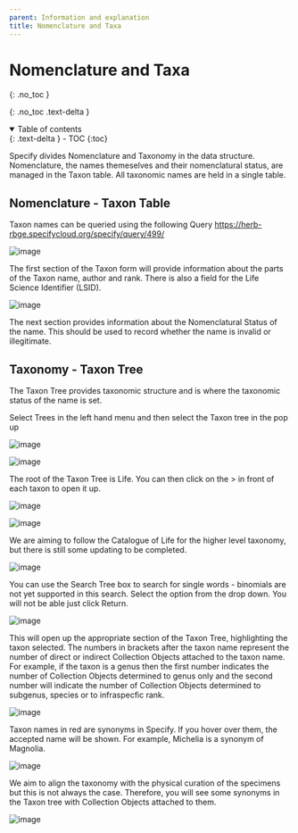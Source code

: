 ```yaml
---
parent: Information and explanation
title: Nomenclature and Taxa
---
```

# Nomenclature and Taxa
{: .no_toc }

  {: .no_toc .text-delta }
<details open markdown="block">
  <summary>
    Table of contents
  </summary>
  {: .text-delta }
- TOC
{:toc}
</details>

Specify divides Nomenclature and Taxonomy in the data structure. Nomenclature, the names themeselves and their nomenclatural status, are managed in the Taxon table. All taxonomic names are held in a single table.

## Nomenclature - Taxon Table

Taxon names can be queried using the following Query https://herb-rbge.specifycloud.org/specify/query/499/

![image](https://github.com/RBGE-Herbarium/RBGE-Herbarium.github.io/assets/6713716/e9c559bc-67fb-4204-a004-6bb5c7667368)

The first section of the Taxon form will provide information about the parts of the Taxon name, author and rank. There is also a field for the Life Science Identifier (LSID).

![image](https://github.com/RBGE-Herbarium/RBGE-Herbarium.github.io/assets/6713716/4f7fa57b-03b0-4be5-9054-4b83c60bb381)

The next section provides information about the Nomenclatural Status of the name. This should be used to record whether the name is invalid or illegitimate.

## Taxonomy - Taxon Tree

The Taxon Tree provides taxonomic structure and is where the taxonomic status of the name is set.

Select Trees in the left hand menu and then select the Taxon tree in the pop up

![image](https://github.com/RBGE-Herbarium/RBGE-Herbarium.github.io/assets/6713716/9510c0f2-2301-4fb0-bbe8-98166b6a1ca7)

![image](https://github.com/RBGE-Herbarium/RBGE-Herbarium.github.io/assets/6713716/16ec1507-9eae-467b-b63b-1e652bdbf88e)

The root of the Taxon Tree is Life. You can then click on the > in front of each taxon to open it up.

![image](https://github.com/RBGE-Herbarium/RBGE-Herbarium.github.io/assets/6713716/a1624455-9348-41dd-a988-c741973ea4cd)

![image](https://github.com/RBGE-Herbarium/RBGE-Herbarium.github.io/assets/6713716/84613c54-87b0-4abb-ab38-abddc01f87d6)

We are aiming to follow the Catalogue of Life for the higher level taxonomy, but there is still some updating to be completed.

![image](https://github.com/RBGE-Herbarium/RBGE-Herbarium.github.io/assets/6713716/87a75863-045b-4255-b4d3-c1823da1b0dc)

You can use the Search Tree box to search for single words - binomials are not yet supported in this search. Select the option from the drop down. You will not be able just click Return.

![image](https://github.com/RBGE-Herbarium/RBGE-Herbarium.github.io/assets/6713716/79809bc0-6faa-4ad4-ab0d-3f7dbffbfa79)

This will open up the appropriate section of the Taxon Tree, highlighting the taxon selected. The numbers in brackets after the taxon name represent the number of direct or indirect Collection Objects attached to the taxon name. For example, if the taxon is a genus then the first number indicates the number of Collection Objects determined to genus only and the second number will indicate the number of Collection Objects determined to subgenus, species or to infraspecfic rank.

![image](https://github.com/RBGE-Herbarium/RBGE-Herbarium.github.io/assets/6713716/12180381-d0cb-49a0-a725-9689b17dede0)

Taxon names in red are synonyms in Specify. If you hover over them, the accepted name will be shown. For example, Michelia is a synonym of Magnolia.

![image](https://github.com/RBGE-Herbarium/RBGE-Herbarium.github.io/assets/6713716/b040f27b-34e8-4ed7-9da3-1f0253ff9fd8)

We aim to align the taxonomy with the physical curation of the specimens but this is not always the case. Therefore, you will see some synonyms in the Taxon tree with Collection Objects attached to them.

![image](https://github.com/RBGE-Herbarium/RBGE-Herbarium.github.io/assets/6713716/d9949d64-5ef0-406d-a96a-ae95aecbdb9e)












